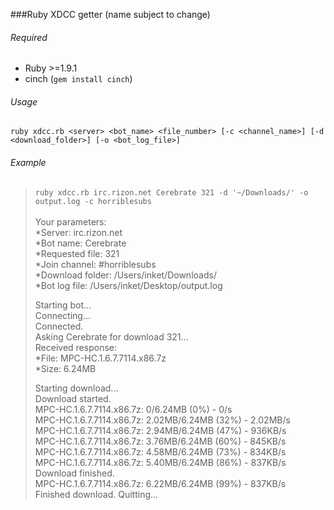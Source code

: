 ###Ruby XDCC getter (name subject to change)

###### Required
- Ruby >=1.9.1
- cinch (`gem install cinch`)

###### Usage

`ruby xdcc.rb <server> <bot_name> <file_number> [-c <channel_name>] [-d <download_folder>] [-o <bot_log_file>]`


###### Example
> `ruby xdcc.rb irc.rizon.net Cerebrate 321 -d '~/Downloads/' -o output.log -c horriblesubs`<br><br>
> Your parameters:<br>
> \*Server: irc.rizon.net<br>
> \*Bot name: Cerebrate<br>
> \*Requested file: 321<br>
> \*Join channel: #horriblesubs<br>
> \*Download folder: /Users/inket/Downloads/<br>
> \*Bot log file: /Users/inket/Desktop/output.log<br>
> 
> 
> Starting bot...<br>
> Connecting...<br>
> Connected.<br>
> Asking Cerebrate for download 321...<br>
> Received response:<br>
> \*File: MPC-HC.1.6.7.7114.x86.7z<br>
> *Size: 6.24MB<br>
> 
> Starting download...<br>
> Download started.<br>
> MPC-HC.1.6.7.7114.x86.7z: 0/6.24MB (0%) - 0/s<br>
> MPC-HC.1.6.7.7114.x86.7z: 2.02MB/6.24MB (32%) - 2.02MB/s<br>
> MPC-HC.1.6.7.7114.x86.7z: 2.94MB/6.24MB (47%) - 936KB/s<br>
> MPC-HC.1.6.7.7114.x86.7z: 3.76MB/6.24MB (60%) - 845KB/s<br>
> MPC-HC.1.6.7.7114.x86.7z: 4.58MB/6.24MB (73%) - 834KB/s<br>
> MPC-HC.1.6.7.7114.x86.7z: 5.40MB/6.24MB (86%) - 837KB/s<br>
> Download finished.<br>
> MPC-HC.1.6.7.7114.x86.7z: 6.22MB/6.24MB (99%) - 837KB/s<br>
> Finished download. Quitting...<br>